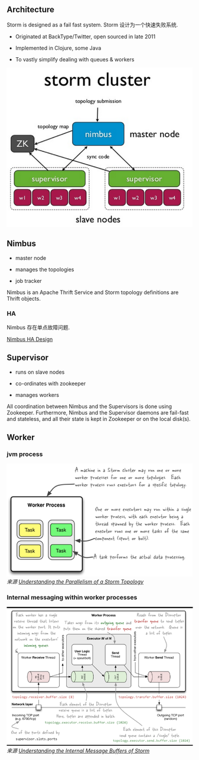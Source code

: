 Architecture
----

Storm is designed as a fail fast system. Storm 设计为一个快速失败系统.

* Originated at BackType/Twitter, open sourced in late 2011

* Implemented in Clojure, some Java

* To vastly simplify dealing with queues & workers


![Storm Architecture](images/storm_cluster.png)



## Nimbus

* master node

* manages the topologies

* job tracker


Nimbus is an Apache Thrift Service and Storm topology definitions are Thrift objects.


### HA

Nimbus 存在单点故障问题.

[Nimbus HA Design](http://storm.apache.org/releases/1.0.2/nimbus-ha-design.html)



## Supervisor

* runs on slave nodes

* co-ordinates with zookeeper

* manages workers


All coordination between Nimbus and the Supervisors is done using Zookeeper. Furthermore, Nimbus and the Supervisor daemons are fail-fast and stateless, and all their state is kept in Zookeeper or on the local disk(s).


## Worker

### jvm process

![Worker](images/storm_worker_2.png)
*来源 [Understanding the Parallelism of a Storm Topology](http://storm.apache.org/releases/1.2.2/Understanding-the-parallelism-of-a-Storm-topology.html)*


### Internal messaging within worker processes

![Worker](images/storm_worker.png)
*来源 [Understanding the Internal Message Buffers of Storm](http://www.michael-noll.com/blog/2013/06/21/understanding-storm-internal-message-buffers/)*

